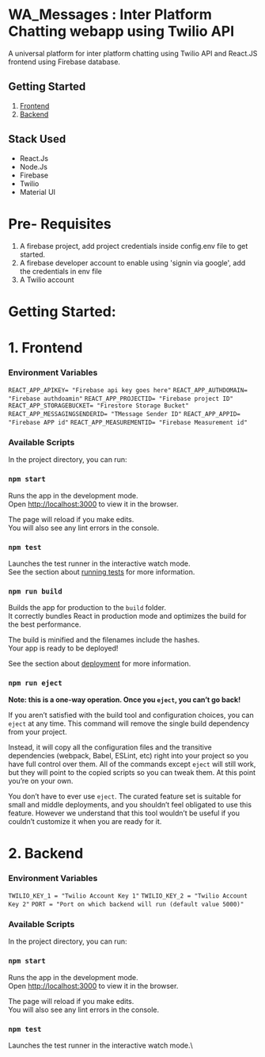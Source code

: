 # WA_Messages : Inter Platform Chatting webapp using Twilio API
A universal platform for inter platform chatting using Twilio API and React.JS frontend using Firebase database.

## Getting Started
1. [Frontend](#1-frontend)
2. [Backend](#2-backend)
## Stack Used
- React.Js
- Node.Js
- Firebase
- Twilio
- Material UI

# Pre- Requisites
1. A firebase project, add project credentials inside config.env file to get started.
2. A firebase developer account to enable using 'signin via google', add the credentials in env file
3. A Twilio account
# Getting Started:
# **1. Frontend**
### Environment Variables
`REACT_APP_APIKEY= "Firebase api key goes here"`
`REACT_APP_AUTHDOMAIN= "Firebase authdoamin"`
`REACT_APP_PROJECTID= "Firebase project ID"`
`REACT_APP_STORAGEBUCKET= "Firestore Storage Bucket"`
`REACT_APP_MESSAGINGSENDERID= "TMessage Sender ID"`
`REACT_APP_APPID= "Firebase APP id"`
`REACT_APP_MEASUREMENTID= "Firebase Measurement id" `
### Available Scripts
In the project directory, you can run:

### `npm start`

Runs the app in the development mode.\
Open [http://localhost:3000](http://localhost:3000) to view it in the browser.

The page will reload if you make edits.\
You will also see any lint errors in the console.

### `npm test`

Launches the test runner in the interactive watch mode.\
See the section about [running tests](https://facebook.github.io/create-react-app/docs/running-tests) for more information.

### `npm run build`

Builds the app for production to the `build` folder.\
It correctly bundles React in production mode and optimizes the build for the best performance.

The build is minified and the filenames include the hashes.\
Your app is ready to be deployed!

See the section about [deployment](https://facebook.github.io/create-react-app/docs/deployment) for more information.

### `npm run eject`

**Note: this is a one-way operation. Once you `eject`, you can’t go back!**

If you aren’t satisfied with the build tool and configuration choices, you can `eject` at any time. This command will remove the single build dependency from your project.

Instead, it will copy all the configuration files and the transitive dependencies (webpack, Babel, ESLint, etc) right into your project so you have full control over them. All of the commands except `eject` will still work, but they will point to the copied scripts so you can tweak them. At this point you’re on your own.

You don’t have to ever use `eject`. The curated feature set is suitable for small and middle deployments, and you shouldn’t feel obligated to use this feature. However we understand that this tool wouldn’t be useful if you couldn’t customize it when you are ready for it.

# **2. Backend**
### Environment Variables
`TWILIO_KEY_1 = "Twilio Account Key 1"`
`TWILIO_KEY_2 = "Twilio Account Key 2"`
`PORT = "Port on which backend will run (default value 5000)"`
### Available Scripts
In the project directory, you can run:
### `npm start`

Runs the app in the development mode.\
Open [http://localhost:3000](http://localhost:5000) to view it in the browser.

The page will reload if you make edits.\
You will also see any lint errors in the console.

### `npm test`

Launches the test runner in the interactive watch mode.\
